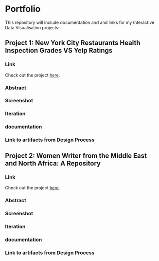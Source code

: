 # Portfolio
This repository will include documentation and and links for my Interactive Data Visualisation projects:

## Project 1: New York City Restaurants Health Inspection Grades VS Yelp Ratings

### Link 
Check out the project [here](https://nadiaelmouldi.github.io/Portfolio/Project1/).
### Abstract
### Screenshot
### Iteration 
### documentation
### Link to artifacts from Design Process
 

## Project 2: Women Writer from the Middle East and North Africa: A Repository

### Link
Check out the project [here](https://nadiaelmouldi.github.io/Portfolio/Project2/).
### Abstract
### Screenshot
### Iteration 
### documentation
### Link to artifacts from Design Process


